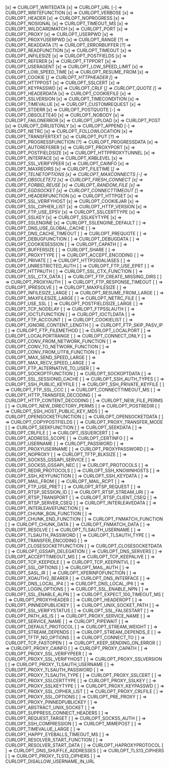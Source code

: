 [x] => CURLOPT_WRITEDATA
[x] => CURLOPT_URL
[-] => CURLOPT_WRITEFUNCTION
[x] => CURLOPT_VERBOSE
[x] => CURLOPT_HEADER
[x] => CURLOPT_NOPROGRESS
[x] => CURLOPT_NOSIGNAL
[x] => CURLOPT_TIMEOUT_MS
[x] => CURLOPT_WILDCARDMATCH
[x] => CURLOPT_PORT
[x] => CURLOPT_PROXY
[x] => CURLOPT_USERPWD
[x] => CURLOPT_PROXYUSERPWD
[x] => CURLOPT_RANGE
[?] => CURLOPT_READDATA
[?] => CURLOPT_ERRORBUFFER
[?] => CURLOPT_READFUNCTION
[x] => CURLOPT_TIMEOUT
[x] => CURLOPT_INFILESIZE
[x] => CURLOPT_POSTFIELDS
[x] => CURLOPT_REFERER
[x] => CURLOPT_FTPPORT
[x] => CURLOPT_USERAGENT
[x] => CURLOPT_LOW_SPEED_LIMIT
[x] => CURLOPT_LOW_SPEED_TIME
[x] => CURLOPT_RESUME_FROM
[x] => CURLOPT_COOKIE
[*] => CURLOPT_HTTPHEADER
[*] => CURLOPT_HTTPPOST
[x] => CURLOPT_SSLCERT
[x] => CURLOPT_KEYPASSWD
[x] => CURLOPT_CRLF
[*] => CURLOPT_QUOTE
[*] => CURLOPT_HEADERDATA
[x] => CURLOPT_COOKIEFILE
[x] => CURLOPT_SSLVERSION
[x] => CURLOPT_TIMECONDITION
[x] => CURLOPT_TIMEVALUE
[x] => CURLOPT_CUSTOMREQUEST
[x] => CURLOPT_STDERR
[x] => CURLOPT_POSTQUOTE
[-] => CURLOPT_OBSOLETE40
[x] => CURLOPT_NOBODY
[x] => CURLOPT_FAILONERROR
[x] => CURLOPT_UPLOAD
[x] => CURLOPT_POST
[x] => CURLOPT_DIRLISTONLY
[x] => CURLOPT_APPEND
[-] => CURLOPT_NETRC
[x] => CURLOPT_FOLLOWLOCATION
[x] => CURLOPT_TRANSFERTEXT
[x] => CURLOPT_PUT
[?] => CURLOPT_PROGRESSFUNCTION
[?] => CURLOPT_PROGRESSDATA
[x] => CURLOPT_AUTOREFERER
[x] => CURLOPT_PROXYPORT
[x] => CURLOPT_POSTFIELDSIZE
[x] => CURLOPT_HTTPPROXYTUNNEL
[x] => CURLOPT_INTERFACE
[x] => CURLOPT_KRBLEVEL
[x] => CURLOPT_SSL_VERIFYPEER
[x] => CURLOPT_CAINFO
[x] => CURLOPT_MAXREDIRS
[x] => CURLOPT_FILETIME
[*] => CURLOPT_TELNETOPTIONS
[x] => CURLOPT_MAXCONNECTS
[-] => CURLOPT_OBSOLETE72
[x] => CURLOPT_FRESH_CONNECT
[x] => CURLOPT_FORBID_REUSE
[x] => CURLOPT_RANDOM_FILE
[x] => CURLOPT_EGDSOCKET
[x] => CURLOPT_CONNECTTIMEOUT
[*] => CURLOPT_HEADERFUNCTION
[x] => CURLOPT_HTTPGET
[x] => CURLOPT_SSL_VERIFYHOST
[x] => CURLOPT_COOKIEJAR
[x] => CURLOPT_SSL_CIPHER_LIST
[x] => CURLOPT_HTTP_VERSION
[x] => CURLOPT_FTP_USE_EPSV
[x] => CURLOPT_SSLCERTTYPE
[x] => CURLOPT_SSLKEY
[x] => CURLOPT_SSLKEYTYPE
[x] => CURLOPT_SSLENGINE
[x] => CURLOPT_SSLENGINE_DEFAULT
[ ] => CURLOPT_DNS_USE_GLOBAL_CACHE
[ ] => CURLOPT_DNS_CACHE_TIMEOUT
[ ] => CURLOPT_PREQUOTE
[ ] => CURLOPT_DEBUGFUNCTION
[ ] => CURLOPT_DEBUGDATA
[ ] => CURLOPT_COOKIESESSION
[ ] => CURLOPT_CAPATH
[ ] => CURLOPT_BUFFERSIZE
[ ] => CURLOPT_SHARE
[ ] => CURLOPT_PROXYTYPE
[ ] => CURLOPT_ACCEPT_ENCODING
[ ] => CURLOPT_PRIVATE
[ ] => CURLOPT_HTTP200ALIASES
[ ] => CURLOPT_UNRESTRICTED_AUTH
[ ] => CURLOPT_FTP_USE_EPRT
[ ] => CURLOPT_HTTPAUTH
[ ] => CURLOPT_SSL_CTX_FUNCTION
[ ] => CURLOPT_SSL_CTX_DATA
[ ] => CURLOPT_FTP_CREATE_MISSING_DIRS
[ ] => CURLOPT_PROXYAUTH
[ ] => CURLOPT_FTP_RESPONSE_TIMEOUT
[ ] => CURLOPT_IPRESOLVE
[ ] => CURLOPT_MAXFILESIZE
[ ] => CURLOPT_INFILESIZE_LARGE
[ ] => CURLOPT_RESUME_FROM_LARGE
[ ] => CURLOPT_MAXFILESIZE_LARGE
[ ] => CURLOPT_NETRC_FILE
[ ] => CURLOPT_USE_SSL
[ ] => CURLOPT_POSTFIELDSIZE_LARGE
[ ] => CURLOPT_TCP_NODELAY
[ ] => CURLOPT_FTPSSLAUTH
[ ] => CURLOPT_IOCTLFUNCTION
[ ] => CURLOPT_IOCTLDATA
[ ] => CURLOPT_FTP_ACCOUNT
[ ] => CURLOPT_COOKIELIST
[ ] => CURLOPT_IGNORE_CONTENT_LENGTH
[ ] => CURLOPT_FTP_SKIP_PASV_IP
[ ] => CURLOPT_FTP_FILEMETHOD
[ ] => CURLOPT_LOCALPORT
[ ] => CURLOPT_LOCALPORTRANGE
[ ] => CURLOPT_CONNECT_ONLY
[ ] => CURLOPT_CONV_FROM_NETWORK_FUNCTION
[ ] => CURLOPT_CONV_TO_NETWORK_FUNCTION
[ ] => CURLOPT_CONV_FROM_UTF8_FUNCTION
[ ] => CURLOPT_MAX_SEND_SPEED_LARGE
[ ] => CURLOPT_MAX_RECV_SPEED_LARGE
[ ] => CURLOPT_FTP_ALTERNATIVE_TO_USER
[ ] => CURLOPT_SOCKOPTFUNCTION
[ ] => CURLOPT_SOCKOPTDATA
[ ] => CURLOPT_SSL_SESSIONID_CACHE
[ ] => CURLOPT_SSH_AUTH_TYPES
[ ] => CURLOPT_SSH_PUBLIC_KEYFILE
[ ] => CURLOPT_SSH_PRIVATE_KEYFILE
[ ] => CURLOPT_FTP_SSL_CCC
[ ] => CURLOPT_CONNECTTIMEOUT_MS
[ ] => CURLOPT_HTTP_TRANSFER_DECODING
[ ] => CURLOPT_HTTP_CONTENT_DECODING
[ ] => CURLOPT_NEW_FILE_PERMS
[ ] => CURLOPT_NEW_DIRECTORY_PERMS
[ ] => CURLOPT_POSTREDIR
[ ] => CURLOPT_SSH_HOST_PUBLIC_KEY_MD5
[ ] => CURLOPT_OPENSOCKETFUNCTION
[ ] => CURLOPT_OPENSOCKETDATA
[ ] => CURLOPT_COPYPOSTFIELDS
[ ] => CURLOPT_PROXY_TRANSFER_MODE
[ ] => CURLOPT_SEEKFUNCTION
[ ] => CURLOPT_SEEKDATA
[ ] => CURLOPT_CRLFILE
[ ] => CURLOPT_ISSUERCERT
[ ] => CURLOPT_ADDRESS_SCOPE
[ ] => CURLOPT_CERTINFO
[ ] => CURLOPT_USERNAME
[ ] => CURLOPT_PASSWORD
[ ] => CURLOPT_PROXYUSERNAME
[ ] => CURLOPT_PROXYPASSWORD
[ ] => CURLOPT_NOPROXY
[ ] => CURLOPT_TFTP_BLKSIZE
[ ] => CURLOPT_SOCKS5_GSSAPI_SERVICE
[ ] => CURLOPT_SOCKS5_GSSAPI_NEC
[ ] => CURLOPT_PROTOCOLS
[ ] => CURLOPT_REDIR_PROTOCOLS
[ ] => CURLOPT_SSH_KNOWNHOSTS
[ ] => CURLOPT_SSH_KEYFUNCTION
[ ] => CURLOPT_SSH_KEYDATA
[ ] => CURLOPT_MAIL_FROM
[ ] => CURLOPT_MAIL_RCPT
[ ] => CURLOPT_FTP_USE_PRET
[ ] => CURLOPT_RTSP_REQUEST
[ ] => CURLOPT_RTSP_SESSION_ID
[ ] => CURLOPT_RTSP_STREAM_URI
[ ] => CURLOPT_RTSP_TRANSPORT
[ ] => CURLOPT_RTSP_CLIENT_CSEQ
[ ] => CURLOPT_RTSP_SERVER_CSEQ
[ ] => CURLOPT_INTERLEAVEDATA
[ ] => CURLOPT_INTERLEAVEFUNCTION
[ ] => CURLOPT_CHUNK_BGN_FUNCTION
[ ] => CURLOPT_CHUNK_END_FUNCTION
[ ] => CURLOPT_FNMATCH_FUNCTION
[ ] => CURLOPT_CHUNK_DATA
[ ] => CURLOPT_FNMATCH_DATA
[ ] => CURLOPT_RESOLVE
[ ] => CURLOPT_TLSAUTH_USERNAME
[ ] => CURLOPT_TLSAUTH_PASSWORD
[ ] => CURLOPT_TLSAUTH_TYPE
[ ] => CURLOPT_TRANSFER_ENCODING
[ ] => CURLOPT_CLOSESOCKETFUNCTION
[ ] => CURLOPT_CLOSESOCKETDATA
[ ] => CURLOPT_GSSAPI_DELEGATION
[ ] => CURLOPT_DNS_SERVERS
[ ] => CURLOPT_ACCEPTTIMEOUT_MS
[ ] => CURLOPT_TCP_KEEPALIVE
[ ] => CURLOPT_TCP_KEEPIDLE
[ ] => CURLOPT_TCP_KEEPINTVL
[ ] => CURLOPT_SSL_OPTIONS
[ ] => CURLOPT_MAIL_AUTH
[ ] => CURLOPT_SASL_IR
[ ] => CURLOPT_XFERINFOFUNCTION
[ ] => CURLOPT_XOAUTH2_BEARER
[ ] => CURLOPT_DNS_INTERFACE
[ ] => CURLOPT_DNS_LOCAL_IP4
[ ] => CURLOPT_DNS_LOCAL_IP6
[ ] => CURLOPT_LOGIN_OPTIONS
[ ] => CURLOPT_SSL_ENABLE_NPN
[ ] => CURLOPT_SSL_ENABLE_ALPN
[ ] => CURLOPT_EXPECT_100_TIMEOUT_MS
[ ] => CURLOPT_PROXYHEADER
[ ] => CURLOPT_HEADEROPT
[ ] => CURLOPT_PINNEDPUBLICKEY
[ ] => CURLOPT_UNIX_SOCKET_PATH
[ ] => CURLOPT_SSL_VERIFYSTATUS
[ ] => CURLOPT_SSL_FALSESTART
[ ] => CURLOPT_PATH_AS_IS
[ ] => CURLOPT_PROXY_SERVICE_NAME
[ ] => CURLOPT_SERVICE_NAME
[ ] => CURLOPT_PIPEWAIT
[ ] => CURLOPT_DEFAULT_PROTOCOL
[ ] => CURLOPT_STREAM_WEIGHT
[ ] => CURLOPT_STREAM_DEPENDS
[ ] => CURLOPT_STREAM_DEPENDS_E
[ ] => CURLOPT_TFTP_NO_OPTIONS
[ ] => CURLOPT_CONNECT_TO
[ ] => CURLOPT_TCP_FASTOPEN
[ ] => CURLOPT_KEEP_SENDING_ON_ERROR
[ ] => CURLOPT_PROXY_CAINFO
[ ] => CURLOPT_PROXY_CAPATH
[ ] => CURLOPT_PROXY_SSL_VERIFYPEER
[ ] => CURLOPT_PROXY_SSL_VERIFYHOST
[ ] => CURLOPT_PROXY_SSLVERSION
[ ] => CURLOPT_PROXY_TLSAUTH_USERNAME
[ ] => CURLOPT_PROXY_TLSAUTH_PASSWORD
[ ] => CURLOPT_PROXY_TLSAUTH_TYPE
[ ] => CURLOPT_PROXY_SSLCERT
[ ] => CURLOPT_PROXY_SSLCERTTYPE
[ ] => CURLOPT_PROXY_SSLKEY
[ ] => CURLOPT_PROXY_SSLKEYTYPE
[ ] => CURLOPT_PROXY_KEYPASSWD
[ ] => CURLOPT_PROXY_SSL_CIPHER_LIST
[ ] => CURLOPT_PROXY_CRLFILE
[ ] => CURLOPT_PROXY_SSL_OPTIONS
[ ] => CURLOPT_PRE_PROXY
[ ] => CURLOPT_PROXY_PINNEDPUBLICKEY
[ ] => CURLOPT_ABSTRACT_UNIX_SOCKET
[ ] => CURLOPT_SUPPRESS_CONNECT_HEADERS
[ ] => CURLOPT_REQUEST_TARGET
[ ] => CURLOPT_SOCKS5_AUTH
[ ] => CURLOPT_SSH_COMPRESSION
[ ] => CURLOPT_MIMEPOST
[ ] => CURLOPT_TIMEVALUE_LARGE
[ ] => CURLOPT_HAPPY_EYEBALLS_TIMEOUT_MS
[ ] => CURLOPT_RESOLVER_START_FUNCTION
[ ] => CURLOPT_RESOLVER_START_DATA
[ ] => CURLOPT_HAPROXYPROTOCOL
[ ] => CURLOPT_DNS_SHUFFLE_ADDRESSES
[ ] => CURLOPT_TLS13_CIPHERS
[ ] => CURLOPT_PROXY_TLS13_CIPHERS
[ ] => CURLOPT_DISALLOW_USERNAME_IN_URL